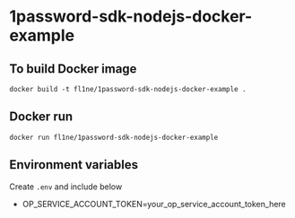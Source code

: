 # 1password-sdk-nodejs-docker-example

## To build Docker image

```
docker build -t fl1ne/1password-sdk-nodejs-docker-example .
```

## Docker run

```
docker run fl1ne/1password-sdk-nodejs-docker-example
```

## Environment variables

Create `.env` and include below
- OP_SERVICE_ACCOUNT_TOKEN=your_op_service_account_token_here